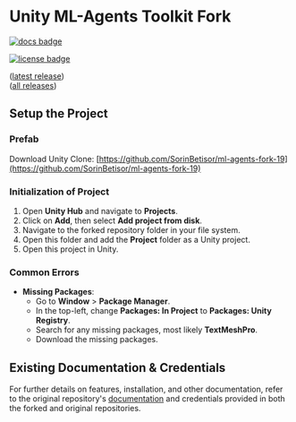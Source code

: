 # Unity ML-Agents Toolkit Fork

[![docs badge](https://img.shields.io/badge/docs-reference-blue.svg)](https://github.com/Unity-Technologies/ml-agents/tree/release_21_docs/docs/)

[![license badge](https://img.shields.io/badge/license-Apache--2.0-green.svg)](../LICENSE.md)

([latest release](https://github.com/Unity-Technologies/ml-agents/releases/tag/latest_release))  
([all releases](https://github.com/Unity-Technologies/ml-agents/releases))

## Setup the Project

### Prefab

Download Unity Clone: [https://github.com/SorinBetisor/ml-agents-fork-19](https://github.com/SorinBetisor/ml-agents-fork-19)

### Initialization of Project

1. Open **Unity Hub** and navigate to **Projects**.
2. Click on **Add**, then select **Add project from disk**.
3. Navigate to the forked repository folder in your file system.
4. Open this folder and add the **Project** folder as a Unity project.
5. Open this project in Unity.

### Common Errors

- **Missing Packages**:  
   - Go to **Window** > **Package Manager**.
   - In the top-left, change **Packages: In Project** to **Packages: Unity Registry**.
   - Search for any missing packages, most likely **TextMeshPro**.
   - Download the missing packages.

## Existing Documentation & Credentials

For further details on features, installation, and other documentation, refer to the original repository's [documentation](https://github.com/Unity-Technologies/ml-agents/tree/release_21_docs/docs/) and credentials provided in both the forked and original repositories.
